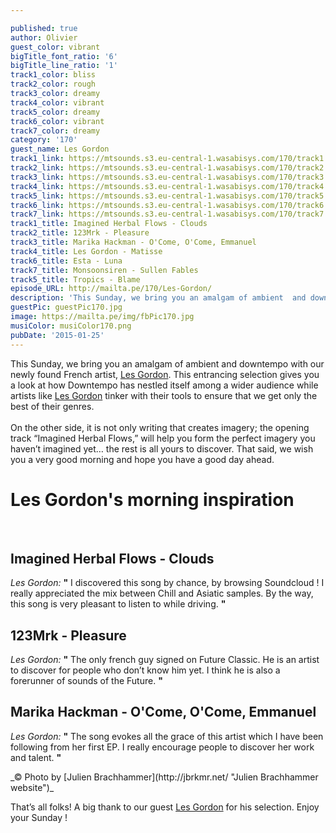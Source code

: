 ```yaml
---

published: true
author: Olivier
guest_color: vibrant
bigTitle_font_ratio: '6'
bigTitle_line_ratio: '1'
track1_color: bliss
track2_color: rough
track3_color: dreamy
track4_color: vibrant
track5_color: dreamy
track6_color: vibrant
track7_color: dreamy
category: '170'
guest_name: Les Gordon
track1_link: https://mtsounds.s3.eu-central-1.wasabisys.com/170/track1.mp3
track2_link: https://mtsounds.s3.eu-central-1.wasabisys.com/170/track2.mp3
track3_link: https://mtsounds.s3.eu-central-1.wasabisys.com/170/track3.mp3
track4_link: https://mtsounds.s3.eu-central-1.wasabisys.com/170/track4.mp3
track5_link: https://mtsounds.s3.eu-central-1.wasabisys.com/170/track5.mp3
track6_link: https://mtsounds.s3.eu-central-1.wasabisys.com/170/track6.mp3
track7_link: https://mtsounds.s3.eu-central-1.wasabisys.com/170/track7.mp3
track1_title: Imagined Herbal Flows - Clouds
track2_title: 123Mrk - Pleasure
track3_title: Marika Hackman - O'Come, O'Come, Emmanuel
track4_title: Les Gordon - Matisse
track6_title: Esta - Luna
track7_title: Monsoonsiren - Sullen Fables
track5_title: Tropics - Blame
episode_URL: http://mailta.pe/170/Les-Gordon/
description: 'This Sunday, we bring you an amalgam of ambient  and downtempo with our newly found French artist, Les Gordon. '
guestPic: guestPic170.jpg
image: https://mailta.pe/img/fbPic170.jpg
musiColor: musiColor170.png
pubDate: '2015-01-25'
---
```


This Sunday, we bring you an amalgam of ambient  and downtempo with our newly found French artist, [Les Gordon](https://fr-fr.facebook.com/pages/Les-Gordon/279442925425521 "Les Gordon on Facebook").
This entrancing selection gives you a look at how Downtempo has nestled itself among a wider audience while artists like [Les Gordon](https://soundcloud.com/les-gordon "Les Gordon on Soundcloud") tinker with their tools to ensure that we get only the best of their genres. 
<br><br>
On the other side, it is not only writing that  creates imagery; the opening track “Imagined Herbal Flows,” will help you form the perfect imagery you haven’t imagined yet… the rest is all yours to discover. That said, we wish you a very good morning and hope you have a good day ahead. 

# Les Gordon's morning inspiration
<br>

## Imagined Herbal Flows - Clouds
_Les Gordon:_ **"** I discovered this song by chance, by browsing Soundcloud ! I really appreciated the mix between Chill and Asiatic samples. By the way, this song is very pleasant to listen to while driving. **"** 
 
## 123Mrk - Pleasure
_Les Gordon:_ **"** The only french guy signed on Future Classic. He is an artist to discover for people who don’t know him yet. I think he is also a forerunner of sounds of the Future. **"** 
 
## Marika Hackman - O'Come, O'Come, Emmanuel
_Les Gordon:_ **"** The song evokes all the grace of this artist which I have been following from her first EP. I really encourage people to discover her work and talent. **"**  

<p>
_© Photo by [Julien Brachhammer](http://jbrkmr.net/ "Julien Brachhammer website")_



That’s all folks! A big thank to our guest [Les Gordon](http://lesgordon.bandcamp.com/ "Les Gordon Bandcamp") for his selection. Enjoy your Sunday !
